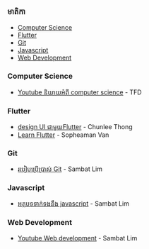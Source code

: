 ### មាតិកា

* [Computer Science](#computer-science)
* [Flutter](#flutter)
* [Git](#git)
* [Javascript](#javascript)
* [Web Development](#web-development)


### Computer Science

* [Youtube និយាយអំពី computer science](https://youtube.com/playlist?list=PLB5U9f77LXqL-IC2MAoaKl1tJOuiQZbZQ) - TFD


### Flutter

* [design UI ជាមួយFlutter](https://youtube.com/playlist?list=PL9nDNu0HsFZk6qC7nfhdYbnB-B9wyfKV9) - Chunlee Thong 
* [Learn Flutter](https://youtube.com/playlist?list=PLVY9IbkulBUiKDrT5BFcMKXxtk4b0IJIX) - Sopheaman Van


### Git

* [របៀបប្រើប្រាស់ Git](https://youtu.be/By6eek5Ycqk) - Sambat Lim


### Javascript

* [អត្ថបទទាក់ទងនឹង javascript](https://sambat-tech.netlify.app/modern-javascript-what-new/) - Sambat Lim


### Web Development

* [Youtube Web development](https://youtube.com/playlist?list=PLxchvQVIj9rb8O10g494z9EQ0HZO-aU_6) - Sambat Lim
